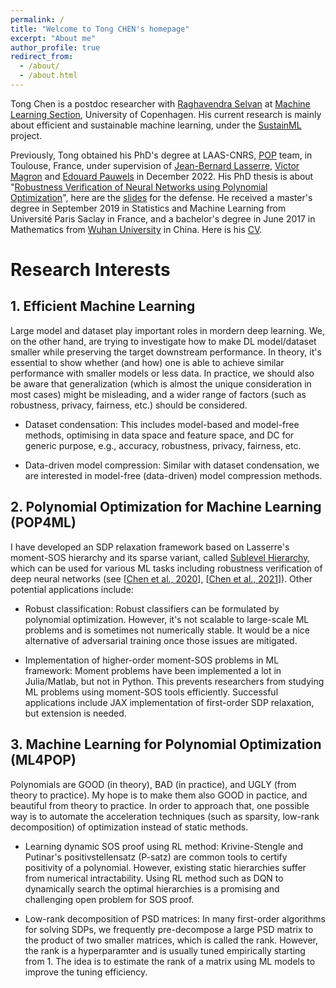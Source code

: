 ```yaml
---
permalink: /
title: "Welcome to Tong CHEN's homepage"
excerpt: "About me"
author_profile: true
redirect_from: 
  - /about/
  - /about.html
---
```


Tong Chen is a postdoc researcher with [Raghavendra Selvan](https://raghavian.github.io/) at [Machine Learning Section](https://di.ku.dk/english/research/machine-learning/), University of Copenhagen. His current research is mainly about efficient and sustainable machine learning, under the [SustainML](https://sustainml.eu/) project. 

Previously, Tong obtained his PhD's degree at LAAS-CNRS, [POP](https://www.laas.fr/public/fr/pop/) team, in Toulouse, France, under supervision of [Jean-Bernard Lasserre](https://homepages.laas.fr/lasserre/drupal/home/), [Victor Magron](https://homepages.laas.fr/vmagron/) and [Edouard Pauwels](https://www.irit.fr/~Edouard.Pauwels/) in December 2022. His PhD thesis is about "[Robustness Verification of Neural Networks using Polynomial Optimization](https://theses.hal.science/tel-04008562/document)", here are the [slides](http://tongchen779.github.io/files/PhD_defense.pdf) for the defense. He received a master's degree in September 2019 in Statistics and Machine Learning from Université Paris Saclay in France, and a bachelor's degree in June 2017 in Mathematics from [Wuhan University](http://maths.whu.edu.cn/Englishversion/index.htm) in China. Here is his [CV](http://tongchen779.github.io/files/CV_in_english.pdf).

# Research Interests

## 1. Efficient Machine Learning

Large model and dataset play important roles in mordern deep learning. We, on the other hand, are trying to investigate how to make DL model/dataset smaller while preserving the target downstream performance. In theory, it's essential to show whether (and how) one is able to achieve similar performance with smaller models or less data. In practice, we should also be aware that generalization (which is almost the unique consideration in most cases) might be misleading, and a wider range of factors (such as robustness, privacy, fairness, etc.) should be considered.

- Dataset condensation: This includes model-based and model-free methods, optimising in data space and feature space, and DC for generic purpose, e.g., accuracy, robustness, privacy, fairness, etc.

- Data-driven model compression: Similar with dataset condensation, we are interested in model-free (data-driven) model compression methods.

## 2. Polynomial Optimization for Machine Learning (POP4ML)

I have developed an SDP relaxation framework based on Lasserre's moment-SOS hierarchy and its sparse variant, called [Sublevel Hierarchy](https://link.springer.com/article/10.1007/s10589-021-00325-z/),  which can be used for various ML tasks including robustness verification of deep neural networks (see [[Chen et al., 2020](https://proceedings.neurips.cc/paper/2020/file/dea9ddb25cbf2352cf4dec30222a02a5-Paper.pdf)], [[Chen et al., 2021](https://proceedings.neurips.cc/paper/2021/file/e3b21256183cf7c2c7a66be163579d37-Paper.pdf)]). Other potential applications include:

- Robust classification: Robust classifiers can be formulated by polynomial optimization. However, it's not scalable to large-scale ML problems and is sometimes not numerically stable. It would be a nice alternative of adversarial training once those issues are mitigated.

- Implementation of higher-order moment-SOS problems in ML framework: Moment problems have been implemented a lot in Julia/Matlab, but not in Python. This prevents researchers from studying ML problems using moment-SOS tools efficiently. Successful applications include JAX implementation of first-order SDP relaxation, but extension is needed.

## 3. Machine Learning for Polynomial Optimization (ML4POP)

Polynomials are GOOD (in theory), BAD (in practice), and UGLY (from theory to practice). My hope is to make them also GOOD in pactice, and beautiful from theory to practice. In order to approach that, one possible way is to automate the acceleration techniques (such as sparsity, low-rank decomposition) of optimization instead of static methods.

- Learning dynamic SOS proof using RL method: Krivine-Stengle and Putinar's positivstellensatz (P-satz) are common tools to certify positivity of a polynomial. However, existing static hierarchies suffer from numerical intractability. Using RL method such as DQN to dynamically search the optimal hierarchies is a promising and challenging open problem for SOS proof.

- Low-rank decomposition of PSD matrices: In many first-order algorithms for solving SDPs, we frequently pre-decompose a large PSD matrix to the product of two smaller matrices, which is called the rank. However, the rank is a hyperparamter and is usually tuned empirically starting from 1. The idea is to estimate the rank of a matrix using ML models to improve the tuning efficiency.
